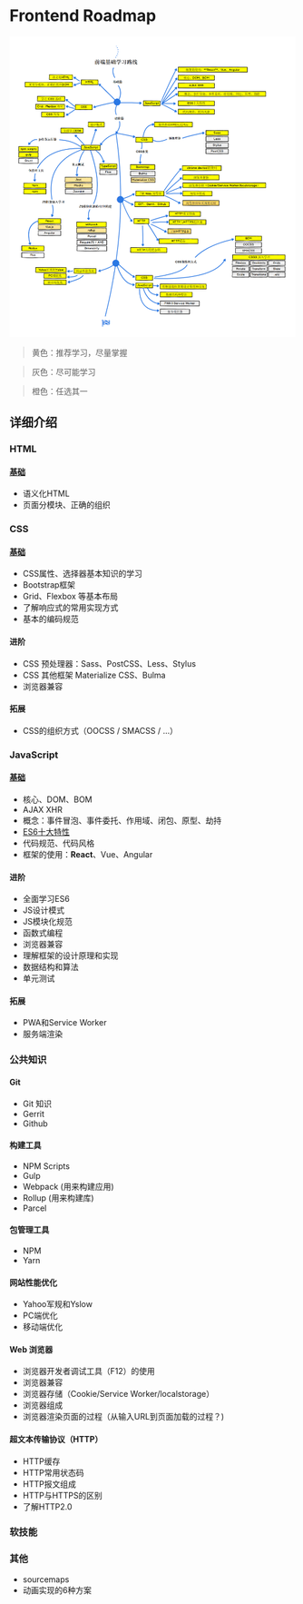 # Frontend Roadmap
![roadmap](./img/roadmap-2.png)

> 黄色：推荐学习，尽量掌握

> 灰色：尽可能学习

> 橙色：任选其一

## 详细介绍

### HTML

#### [ 基础](curated-tutorial/basic-html.md)

+ 语义化HTML
+ 页面分模块、正确的组织

### CSS

#### [基础](curated-tutorial/basic-css.md)

+ CSS属性、选择器基本知识的学习
+ Bootstrap框架
+ Grid、Flexbox 等基本布局
+ 了解响应式的常用实现方式
+ 基本的编码规范

#### 进阶

+ CSS 预处理器：Sass、PostCSS、Less、Stylus
+ CSS 其他框架 Materialize CSS、Bulma
+ 浏览器兼容

#### 拓展

+ CSS的组织方式（OOCSS / SMACSS / ...）

### JavaScript

#### [基础](curated-tutorial/basic-javascript.md)

+ 核心、DOM、BOM
+ AJAX XHR
+ 概念：事件冒泡、事件委托、作用域、闭包、原型、劫持
+ [ES6十大特性](http://www.alloyteam.com/2016/03/es6-front-end-developers-will-have-to-know-the-top-ten-properties/)
+ 代码规范、代码风格
+ 框架的使用：**React**、Vue、Angular

#### 进阶

+ 全面学习ES6
+ JS设计模式
+ JS模块化规范
+ 函数式编程
+ 浏览器兼容
+ 理解框架的设计原理和实现
+ 数据结构和算法
+ 单元测试

#### 拓展

+ PWA和Service Worker
+ 服务端渲染

### 公共知识

#### Git

+ Git 知识
+ Gerrit
+ Github

#### 构建工具

+ NPM Scripts
+ Gulp
+ Webpack (用来构建应用)
+ Rollup (用来构建库)
+ Parcel
    
#### 包管理工具

+ NPM
+ Yarn
    
#### 网站性能优化

+ Yahoo军规和Yslow
+ PC端优化
+ 移动端优化

#### Web 浏览器

+ 浏览器开发者调试工具（F12）的使用
+ 浏览器兼容
+ 浏览器存储（Cookie/Service Worker/localstorage）
+ 浏览器组成
+ 浏览器渲染页面的过程（从输入URL到页面加载的过程？)
    
#### 超文本传输协议（HTTP）

+ HTTP缓存
+ HTTP常用状态码
+ HTTP报文组成
+ HTTP与HTTPS的区别
+ 了解HTTP2.0

### 软技能

### 其他

+ sourcemaps
+ 动画实现的6种方案

